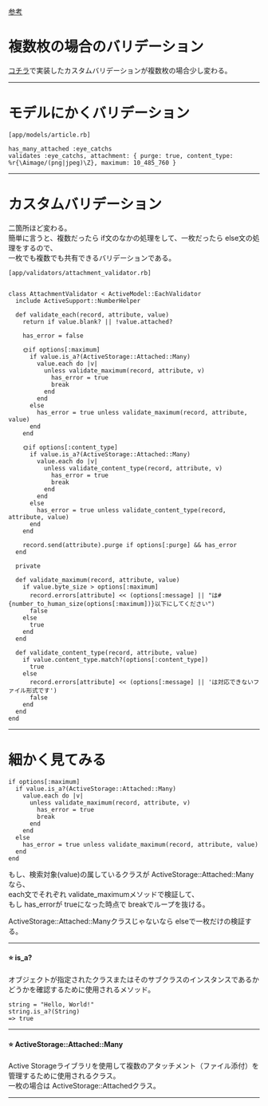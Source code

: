 [参考](https://qiita.com/mmaumtjgj/items/6e6ce55d4b80a16577eb)  
  

# 複数枚の場合のバリデーション
[コチラ](https://github.com/Tarara33/TIL/blob/main/Rails/Model/%E3%83%90%E3%83%AA%E3%83%87%E3%83%BC%E3%82%B7%E3%83%A7%E3%83%B3/Active%20Storage/%E4%B8%80%E6%9E%9A%E3%81%AE%E5%A0%B4%E5%90%88.md)で実装したカスタムバリデーションが複数枚の場合少し変わる。
***

# モデルにかくバリデーション
~~~
[app/models/article.rb]

has_many_attached :eye_catchs
validates :eye_catchs, attachment: { purge: true, content_type: %r{\Aimage/(png|jpeg)\Z}, maximum: 10_485_760 }
~~~
***

# カスタムバリデーション
二箇所ほど変わる。    
簡単に言うと、複数だったら if文のなかの処理をして、一枚だったら else文の処理をするので、  
一枚でも複数でも共有できるバリデーションである。
~~~
[app/validators/attachment_validator.rb]


class AttachmentValidator < ActiveModel::EachValidator
  include ActiveSupport::NumberHelper

  def validate_each(record, attribute, value)
    return if value.blank? || !value.attached?

    has_error = false

    🌞if options[:maximum]
      if value.is_a?(ActiveStorage::Attached::Many)
        value.each do |v|
          unless validate_maximum(record, attribute, v)
            has_error = true
            break
          end
        end
      else
        has_error = true unless validate_maximum(record, attribute, value)
      end
    end

    🌞if options[:content_type]
      if value.is_a?(ActiveStorage::Attached::Many)
        value.each do |v|
          unless validate_content_type(record, attribute, v)
            has_error = true
            break
          end
        end
      else
        has_error = true unless validate_content_type(record, attribute, value)
      end
    end

    record.send(attribute).purge if options[:purge] && has_error
  end

  private

  def validate_maximum(record, attribute, value)
    if value.byte_size > options[:maximum]
      record.errors[attribute] << (options[:message] || "は#{number_to_human_size(options[:maximum])}以下にしてください")
      false
    else
      true
    end
  end

  def validate_content_type(record, attribute, value)
    if value.content_type.match?(options[:content_type])
      true
    else
      record.errors[attribute] << (options[:message] || 'は対応できないファイル形式です')
      false
    end
  end
end
~~~
***

# 細かく見てみる
~~~
if options[:maximum]
  if value.is_a?(ActiveStorage::Attached::Many)
    value.each do |v|
      unless validate_maximum(record, attribute, v)
        has_error = true
        break
      end
    end
  else
    has_error = true unless validate_maximum(record, attribute, value)
  end
end
~~~
  
もし、検索対象(value)の属しているクラスが ActiveStorage::Attached::Manyなら、  
each文でそれぞれ validate_maximumメソッドで検証して、  
もし has_errorが trueになった時点で breakでループを抜ける。

ActiveStorage::Attached::Manyクラスじゃないなら elseで一枚だけの検証する。
***

#### ⭐️ is_a?
オブジェクトが指定されたクラスまたはそのサブクラスのインスタンスであるかどうかを確認するために使用されるメソッド。
~~~
string = "Hello, World!"
string.is_a?(String)
=> true
~~~
***

#### ⭐️ ActiveStorage::Attached::Many
Active Storageライブラリを使用して複数のアタッチメント（ファイル添付）を管理するために使用されるクラス。  
一枚の場合は ActiveStorage::Attachedクラス。  
***  
